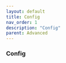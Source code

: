 ```yaml
---
layout: default
title: Config
nav_order: 1
description: "Config"
parent: Advanced
---
```


### Config
